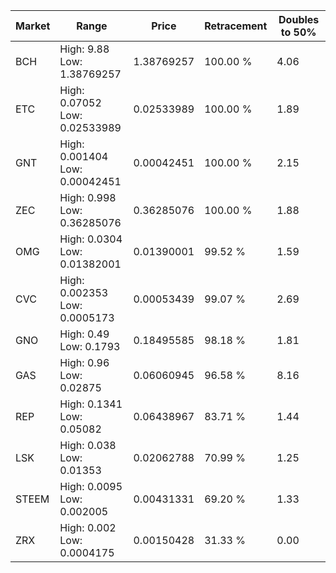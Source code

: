 | Market | Range | Price| Retracement | Doubles to 50% |
| --- | --- | --- | --- | --- |
| BCH | High: 9.88<br />Low: 1.38769257 | 1.38769257 | 100.00 % | 4.06 |
| ETC | High: 0.07052<br />Low: 0.02533989 | 0.02533989 | 100.00 % | 1.89 |
| GNT | High: 0.001404<br />Low: 0.00042451 | 0.00042451 | 100.00 % | 2.15 |
| ZEC | High: 0.998<br />Low: 0.36285076 | 0.36285076 | 100.00 % | 1.88 |
| OMG | High: 0.0304<br />Low: 0.01382001 | 0.01390001 | 99.52 % | 1.59 |
| CVC | High: 0.002353<br />Low: 0.0005173 | 0.00053439 | 99.07 % | 2.69 |
| GNO | High: 0.49<br />Low: 0.1793 | 0.18495585 | 98.18 % | 1.81 |
| GAS | High: 0.96<br />Low: 0.02875 | 0.06060945 | 96.58 % | 8.16 |
| REP | High: 0.1341<br />Low: 0.05082 | 0.06438967 | 83.71 % | 1.44 |
| LSK | High: 0.038<br />Low: 0.01353 | 0.02062788 | 70.99 % | 1.25 |
| STEEM | High: 0.0095<br />Low: 0.002005 | 0.00431331 | 69.20 % | 1.33 |
| ZRX | High: 0.002<br />Low: 0.0004175 | 0.00150428 | 31.33 % | 0.00 |
